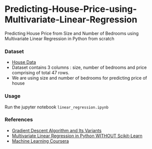 # Predicting-House-Price-using-Multivariate-Linear-Regression
Predicting House Price from Size and Number of Bedrooms using Multivariate Linear Regression in Python from scratch

### Dataset
- [House Data](https://github.com/kaustubholpadkar/Predicting-House-Price-using-Multivariate-Linear-Regression/blob/master/home.txt)
- Dataset contains 3 columns : size, number of bedrooms	and price comprising of total 47 rows.
- We are using size and number of bedrooms for predicting price of house

### Usage
Run the jupyter notebook `linear_regression.ipynb`

### References
- [Gradient Descent Algorithm and Its Variants](https://towardsdatascience.com/gradient-descent-algorithm-and-its-variants-10f652806a3)
- [Multivariate Linear Regression in Python WITHOUT Scikit-Learn](https://medium.com/we-are-orb/multivariate-linear-regression-in-python-without-scikit-learn-7091b1d45905)
- [Machine Learning Coursera](https://www.coursera.org/learn/machine-learning)
